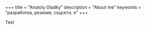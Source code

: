 +++
title = "Anatoly Gladky"
description = "About me"
keywords = "разработка, резюме, соцсети, я"
+++

<div>
<p>
Test
</p>
</div>
